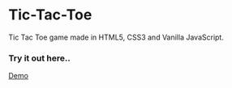 # Tic-Tac-Toe
Tic Tac Toe game made in HTML5, CSS3 and Vanilla JavaScript.

### Try it out here..
[Demo](https://hackfiber.github.io/Tic-Tac-Toe/)
